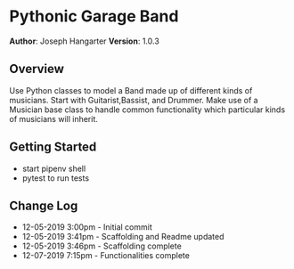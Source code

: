 # Pythonic Garage Band

**Author**: Joseph Hangarter
**Version**: 1.0.3

## Overview
Use Python classes to model a Band made up of different kinds of musicians. Start with Guitarist,Bassist, and Drummer. Make use of a Musician base class to handle common functionality which particular kinds of musicians will inherit.

## Getting Started
* start pipenv shell
* pytest to run tests

## Change Log
* 12-05-2019 3:00pm - Initial commit
* 12-05-2019 3:41pm - Scaffolding and Readme updated
* 12-05-2019 3:46pm - Scaffolding complete
* 12-07-2019 7:15pm - Functionalities complete
